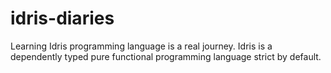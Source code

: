 # idris-diaries
Learning Idris programming language is a real journey. 
Idris is a dependently typed pure functional programming language strict by default.

